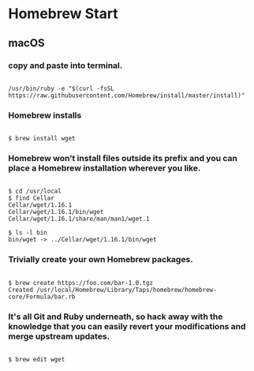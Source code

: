 # Homebrew Start #

## macOS ##

### copy and paste into terminal. ###

```terminal

/usr/bin/ruby -e "$(curl -fsSL https://raw.githubusercontent.com/Homebrew/install/master/install)"

```
### Homebrew installs ###

```

$ brew install wget

```


### Homebrew won’t install files outside its prefix and you can place a Homebrew installation wherever you like. ###


```

$ cd /usr/local
$ find Cellar
Cellar/wget/1.16.1
Cellar/wget/1.16.1/bin/wget
Cellar/wget/1.16.1/share/man/man1/wget.1

$ ls -l bin
bin/wget -> ../Cellar/wget/1.16.1/bin/wget

```

### Trivially create your own Homebrew packages. ###


```

$ brew create https://foo.com/bar-1.0.tgz
Created /usr/local/Homebrew/Library/Taps/homebrew/homebrew-core/Formula/bar.rb

```

###  It's all Git and Ruby underneath, so hack away with the knowledge that you can easily revert your modifications and merge upstream updates.  ###


```

$ brew edit wget 

```





